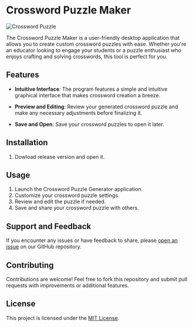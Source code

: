 # Crossword Puzzle Maker

![Crossword Puzzle](./CrosswordPuzzleMaker/CrosswordMaker.ico)

The Crossword Puzzle Maker is a user-friendly desktop application that allows you to create custom crossword puzzles with ease. Whether you're an educator looking to engage your students or a puzzle enthusiast who enjoys crafting and solving crosswords, this tool is perfect for you.

## Features

- **Intuitive Interface**: The program features a simple and intuitive graphical interface that makes crossword creation a breeze.

- **Preview and Editing**: Review your generated crossword puzzle and make any necessary adjustments before finalizing it.

- **Save and Open**: Save your crossword puzzles to open it later.
  
## Installation

1. Dowload release version and open it.

## Usage

1. Launch the Crossword Puzzle Generator application.
2. Customize your crossword puzzle settings.
3. Review and edit the puzzle if needed.
4. Save and share your crossword puzzle with others.

## Support and Feedback

If you encounter any issues or have feedback to share, please [open an issue](https://github.com/troubleShooter239/Crossword-puzzle-maker/issues) on our GitHub repository.

## Contributing

Contributions are welcome! Feel free to fork this repository and submit pull requests with improvements or additional features.

## License

This project is licensed under the [MIT License](LICENSE).

